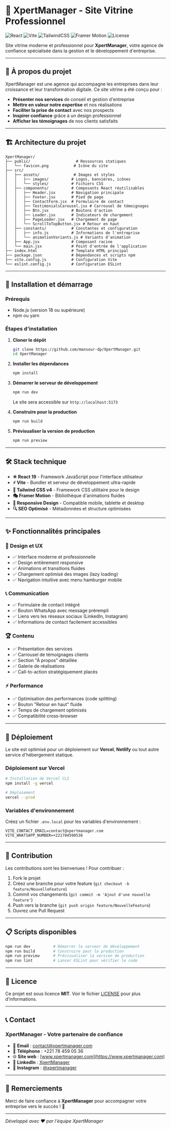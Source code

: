 # 🚀 XpertManager - Site Vitrine Professionnel

![React](https://img.shields.io/badge/React-v19-blue?style=flat-square&logo=react)
![Vite](https://img.shields.io/badge/Vite-ultra--rapide-yellow?style=flat-square&logo=vite)
![TailwindCSS](https://img.shields.io/badge/TailwindCSS-v4-blue?style=flat-square&logo=tailwindcss)
![Framer Motion](https://img.shields.io/badge/Framer%20Motion-animations%20fluides-red?style=flat-square&logo=framer)
![License](https://img.shields.io/badge/License-MIT-green?style=flat-square)

Site vitrine moderne et professionnel pour **XpertManager**, votre agence de confiance spécialisée dans la gestion et le développement d'entreprise.

---

## 🎯 À propos du projet

XpertManager est une agence qui accompagne les entreprises dans leur croissance et leur transformation digitale. Ce site vitrine a été conçu pour :

- **Présenter nos services** de conseil et gestion d'entreprise
- **Mettre en valeur notre expertise** et nos réalisations
- **Faciliter la prise de contact** avec nos prospects
- **Inspirer confiance** grâce à un design professionnel
- **Afficher les témoignages** de nos clients satisfaits

---

## 🏗️ Architecture du projet

```
XpertManager/
├── public/                    # Ressources statiques
│   └── favicon.png           # Icône du site
├── src/
│   ├── assets/               # Images et styles
│   │   ├── images/          # Logos, bannières, icônes
│   │   └── styles/          # Fichiers CSS
│   ├── components/          # Composants React réutilisables
│   │   ├── Header.jsx       # Navigation principale
│   │   ├── Footer.jsx       # Pied de page
│   │   ├── ContactForm.jsx  # Formulaire de contact
│   │   ├── TestimonialsCarousel.jsx # Carrousel de témoignages
│   │   ├── Btn.jsx          # Boutons d'action
│   │   ├── Loader.jsx       # Indicateurs de chargement
│   │   ├── PageLoader.jsx   # Chargement de page
│   │   └── ScrollToTopButton.jsx # Retour en haut
│   ├── constants/           # Constantes et configuration
│   │   ├── info.js          # Informations de l'entreprise
│   │   └── animationVariants.js # Variants d'animation
│   ├── App.jsx              # Composant racine
│   └── main.jsx             # Point d'entrée de l'application
├── index.html               # Template HTML principal
├── package.json             # Dépendances et scripts npm
├── vite.config.js           # Configuration Vite
└── eslint.config.js         # Configuration ESLint
```

---

## 🚀 Installation et démarrage

### Prérequis

- Node.js (version 18 ou supérieure)
- npm ou yarn

### Étapes d'installation

1. **Cloner le dépôt**
   ```bash
   git clone https://github.com/mansour-dp/XpertManager.git
   cd XpertManager
   ```

2. **Installer les dépendances**
   ```bash
   npm install
   ```

3. **Démarrer le serveur de développement**
   ```bash
   npm run dev
   ```
   Le site sera accessible sur `http://localhost:5173`

4. **Construire pour la production**
   ```bash
   npm run build
   ```

5. **Prévisualiser la version de production**
   ```bash
   npm run preview
   ```

---

## 🛠️ Stack technique

- **⚛️ React 19** - Framework JavaScript pour l'interface utilisateur
- **⚡ Vite** - Bundler et serveur de développement ultra-rapide
- **🎨 Tailwind CSS v4** - Framework CSS utilitaire pour le design
- **🎭 Framer Motion** - Bibliothèque d'animations fluides
- **📱 Responsive Design** - Compatible mobile, tablette et desktop
- **🔍 SEO Optimisé** - Métadonnées et structure optimisées

---

## ✨ Fonctionnalités principales

### 🎨 Design et UX
- ✅ Interface moderne et professionnelle
- ✅ Design entièrement responsive
- ✅ Animations et transitions fluides
- ✅ Chargement optimisé des images (lazy loading)
- ✅ Navigation intuitive avec menu hamburger mobile

### 📞 Communication
- ✅ Formulaire de contact intégré
- ✅ Bouton WhatsApp avec message prérempli
- ✅ Liens vers les réseaux sociaux (LinkedIn, Instagram)
- ✅ Informations de contact facilement accessibles

### 🏆 Contenu
- ✅ Présentation des services
- ✅ Carrousel de témoignages clients
- ✅ Section "À propos" détaillée
- ✅ Galerie de réalisations
- ✅ Call-to-action stratégiquement placés

### ⚡ Performance
- ✅ Optimisation des performances (code splitting)
- ✅ Bouton "Retour en haut" fluide
- ✅ Temps de chargement optimisés
- ✅ Compatibilité cross-browser

---

## 📱 Déploiement

Le site est optimisé pour un déploiement sur **Vercel**, **Netlify** ou tout autre service d'hébergement statique.

### Déploiement sur Vercel
```bash
# Installation de Vercel CLI
npm install -g vercel

# Déploiement
vercel --prod
```

### Variables d'environnement
Créez un fichier `.env.local` pour les variables d'environnement :
```env
VITE_CONTACT_EMAIL=contact@xpertmanager.com
VITE_WHATSAPP_NUMBER=+221784590536
```

---

## 🤝 Contribution

Les contributions sont les bienvenues ! Pour contribuer :

1. Fork le projet
2. Créez une branche pour votre feature (`git checkout -b feature/NouvelleFeature`)
3. Commit vos changements (`git commit -m 'Ajout d'une nouvelle feature'`)
4. Push vers la branche (`git push origin feature/NouvelleFeature`)
5. Ouvrez une Pull Request

---

## 📋 Scripts disponibles

```bash
npm run dev          # Démarrer le serveur de développement
npm run build        # Construire pour la production
npm run preview      # Prévisualiser la version de production
npm run lint         # Lancer ESLint pour vérifier le code
```

---

## 📝 Licence

Ce projet est sous licence **MIT**. Voir le fichier [LICENSE](LICENSE) pour plus d'informations.

---

## 📞 Contact

### XpertManager - Votre partenaire de confiance

- 📧 **Email** : contact@xpertmanager.com
- 📱 **Téléphone** : +221 78 459 05 36
- 🌐 **Site web** : [www.xpertmanager.com](https://www.xpertmanager.com)
- 💼 **LinkedIn** : [XpertManager](https://linkedin.com/company/xpertmanager)
- 📸 **Instagram** : [@xpertmanager](https://instagram.com/xpertmanager)

---

## 🙏 Remerciements

Merci de faire confiance à **XpertManager** pour accompagner votre entreprise vers le succès ! 🚀

---

*Développé avec ❤️ par l'équipe XpertManager*
